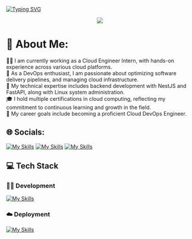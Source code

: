 [![Typing SVG](https://readme-typing-svg.demolab.com?font=Fira+Code&weight=10000&size=30&pause=1000&color=F7F7F7&width=435&lines=Hi+there!+%F0%9F%91%8B+I'm+Danang)](https://git.io/typing-svg)
<p align="center">
  <img src="https://github.com/thompsonemerson/thompsonemerson/raw/master/cover-thompson.png" />
</p>

# 💫 About Me:
🧑‍💻 I am currently working as a Cloud Engineer Intern, with hands-on experience across various cloud platforms.<br>
🔧 As a DevOps enthusiast, I am passionate about optimizing software delivery pipelines, and managing cloud infrastructure.<br>
🚀 My technical expertise includes backend development with NestJS and FastAPI, along with Linux system administration.<br>
🎓 I hold multiple certifications in cloud computing, reflecting my commitment to continuous learning and growth in the field.<br>
🎯 My career goals include becoming a proficient Cloud DevOps Engineer.<br>


## 🌐 Socials:
[![My Skills](https://skillicons.dev/icons?i=instagram)](https://instagram.com/danang.nugrho)
[![My Skills](https://skillicons.dev/icons?i=linkedin)](https://linkedin.com/in/danangadi)
[![My Skills](https://skillicons.dev/icons?i=twitter)](https://x.com/DanangAdi26)

## 💻 Tech Stack

### 👨‍💻 Development
[![My Skills](https://skillicons.dev/icons?i=py,ts,nestjs,nodejs,prisma,postgres,mongodb,postman,github&perline=9)](https://skillicons.dev)

### ☁️ Deployment
[![My Skills](https://skillicons.dev/icons?i=aws,gcp,bitbucket,grafana,prometheus,ansible,cloudflare,docker,git,githubactions,gitlab,jenkins,kubernetes,linux,nginx,terraform&perline=8)](https://skillicons.dev)




  
  
